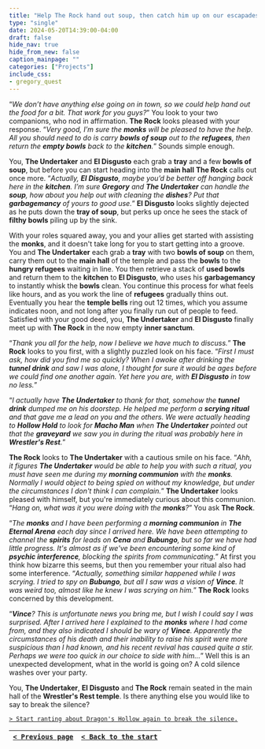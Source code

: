 ```yaml
---
title: "Help The Rock hand out soup, then catch him up on our escapades after."
type: "single"
date: 2024-05-20T14:39:00-04:00
draft: false
hide_nav: true
hide_from_new: false
caption_mainpage: ""
categories: ["Projects"]
include_css:
- gregory_quest
---
```


“*We don’t have anything else going on in town, so we could help hand out the food for a bit. That work for you guys?*” You look to your two companions, who nod in affirmation. **The Rock** looks pleased with your response. “*Very good, I’m sure the **monks** will be pleased to have the help. All you should need to do is carry **bowls of soup** out to the **refugees**, then return the **empty bowls** back to the **kitchen**.*” Sounds simple enough.

You, **The Undertaker** and **El Disgusto** each grab a **tray** and a few **bowls of soup**, but before you can start heading into the **main hall** **The Rock** calls out once more. “*Actually, **El Disgusto**, maybe you’d be better off hanging back here in the **kitchen**. I’m sure **Gregory** and **The Undertaker** can handle the **soup**, how about you help out with cleaning the **dishes**? Put that **garbagemancy** of yours to good use.*” **El Disgusto** looks slightly dejected as he puts down the **tray of soup**, but perks up once he sees the stack of **filthy bowls** piling up by the sink.

With your roles squared away, you and your allies get started with assisting the **monks**, and it doesn't take long for you to start getting into a groove. You and **The Undertaker** each grab a **tray** with two **bowls of soup** on them, carry them out to the **main hall** of the temple and pass the **bowls** to the **hungry refugees** waiting in line. You then retrieve a stack of **used bowls** and return them to the **kitchen** to **El Disgusto**, who uses his **garbagemancy** to instantly whisk the **bowls** clean. You continue this process for what feels like hours, and as you work the line of **refugees** gradually thins out. Eventually you hear the **temple bells** ring out 12 times, which you assume indicates noon, and not long after you finally run out of people to feed. Satisfied with your good deed, you, **The Undertaker** and **El Disgusto** finally meet up with **The Rock** in the now empty **inner sanctum**. 

“*Thank you all for the help, now I believe we have much to discuss.*” **The Rock** looks to you first, with a slightly puzzled look on his face. “*First I must ask, how did you find me so quickly? When I awoke after drinking the **tunnel drink** and saw I was alone, I thought for sure it would be ages before we could find one another again. Yet here you are, with **El Disgusto** in tow no less.*”

“*I actually have **The Undertaker** to thank for that, somehow the **tunnel drink** dumped me on his doorstep. He helped me perform a **scrying ritual** and that gave me a lead on you and the others. We were actually heading to **Hollow Hold** to look for **Macho Man** when **The Undertaker** pointed out that the **graveyard** we saw you in during the ritual was probably here in **Wrestler's Rest**.*”

**The Rock** looks to **The Undertaker** with a cautious smile on his face. “*Ahh, it figures **The Undertaker** would be able to help you with such a ritual, you must have seen me during my **morning communion** with the **monks**. Normally I would object to being spied on without my knowledge, but under the circumstances I don't think I can complain.*” **The Undertaker** looks pleased with himself, but you're immediately curious about this communion. “*Hang on, what was it you were doing with the **monks**?*” You ask **The Rock**. 

“*The **monks** and I have been performing a **morning communion** in **The Eternal Arena** each day since I arrived here. We have been attempting to channel the **spirits** for leads on **Cena** and **Bubungo**, but so far we have had little progress. It's almost as if we've been encountering some kind of **psychic interference**, blocking the spirits from communicating.*” At first you think how bizarre this seems, but then you remember your ritual also had some interference. “*Actually, something similar happened while I was scrying. I tried to spy on **Bubungo**, but all I saw was a vision of **Vince**. It was weird too, almost like he knew I was scrying on him.*” **The Rock** looks concerned by this development. 

“***Vince**? This is unfortunate news you bring me, but I wish I could say I was surprised. After I arrived here I explained to the **monks** where I had come from, and they also indicated I should be wary of **Vince**. Apparently the circumstances of his death and their inability to raise his spirit were more suspicious than I had known, and his recent revival has caused quite a stir. Perhaps we were too quick in our choice to side with him…*” Well this is an unexpected development, what in the world is going on? A cold silence washes over your party. 

You, **The Undertaker**, **El Disgusto** and **The Rock** remain seated in the main hall of the **Wrestler's Rest temple**. Is there anything else you would like to say to break the silence?

[``> Start ranting about Dragon's Hollow again to break the silence.``](../111)

|[``< Previous page``](../109)|[``< Back to the start``](../)|
|---|---|